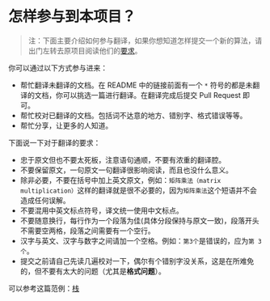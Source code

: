 # 怎样参与到本项目？

> 注：下面主要介绍如何参与翻译，如果你想知道怎样提交一个新的算法，请出门左转去原项目阅读他们的[要求](https://github.com/raywenderlich/swift-algorithm-club/blob/master/.github/CONTRIBUTING.md)。

你可以通过以下方式参与进来：

- 帮忙翻译未翻译的文档。在 README 中的链接前面有一个 `*` 符号的都是未翻译的文档，你可以挑选一篇进行翻译。在翻译完成后提交 Pull Request 即可。
- 帮忙校对已翻译的文档。包括词不达意的地方、错别字、格式错误等等。
- 帮忙分享，让更多的人知道。

下面说一下对于翻译的要求：

- 忠于原文但也不要太死板，注意语句通顺，不要有浓重的翻译腔。
- 不要保留原文，一句原文一句翻译很影响阅读，而且也没什么意义。
- 除非必要，不要在括号中加上英文原文，例如：`矩阵乘法（matrix multiplication）`这样的翻译就是很不必要的，因为`矩阵乘法`这个短语并不会造成任何误解。
- 不要混用中英文标点符号，译文统一使用中文标点。
- 不要随意换行，每行作为一个段落为佳(具体分段保持与原文一致)，段落开头不需要空两格，段落之间需要有一个空行。
- 汉字与英文、汉字与数字之间请加一个空格。例如：`第3个`是错误的，应为`第 3 个`。
- 提交之前请自己先读几遍校对一下，偶尔有个错别字没关系，这是在所难免的，但不要有太大的问题（尤其是**格式问题**）。

可以参考这篇范例：[栈](./Stack/)
